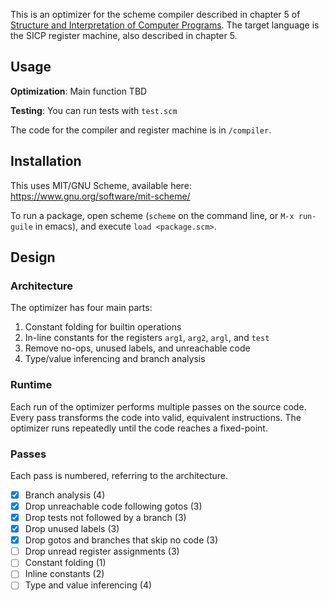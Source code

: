 This is an optimizer for the scheme compiler described in chapter 5 of
[Structure and Interpretation of Computer
Programs](https://mitpress.mit.edu/sicp/full-text/book/book.html). The target
language is the SICP register machine, also described in chapter 5.

## Usage

**Optimization**: Main function TBD

**Testing**: You can run tests with `test.scm`

The code for the compiler and register machine is in `/compiler`.

## Installation
This uses MIT/GNU Scheme, available here: https://www.gnu.org/software/mit-scheme/

To run a package, open scheme (`scheme` on the command line, or `M-x run-guile` in emacs), and execute `load <package.scm>`.

## Design

### Architecture

The optimizer has four main parts:

1. Constant folding for builtin operations
2. In-line constants for the registers `arg1`, `arg2`, `argl`, and `test`
3. Remove no-ops, unused labels, and unreachable code
4. Type/value inferencing and branch analysis

### Runtime

Each run of the optimizer performs multiple passes on the source code. Every
pass transforms the code into valid, equivalent instructions. The optimizer
runs repeatedly until the code reaches a fixed-point.

### Passes

Each pass is numbered, referring to the architecture.

- [x] Branch analysis (4)
- [x] Drop unreachable code following gotos (3)
- [x] Drop tests not followed by a branch (3)
- [x] Drop unused labels (3)
- [x] Drop gotos and branches that skip no code (3)
- [ ] Drop unread register assignments (3)
- [ ] Constant folding (1)
- [ ] Inline constants (2)
- [ ] Type and value inferencing (4)
